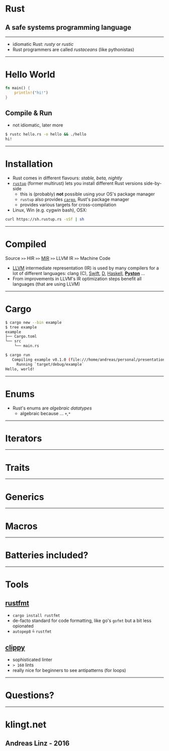 <!-- $theme: gaia -->
<!-- $size: 16:9 -->
<!-- page_number: true -->

# Rust

## A safe systems programming language

---

- idiomatic Rust: *rusty* or *rustic*
- Rust programmers are called *rustaceans* (like pythonistas)

---
# Hello World

```rust
fn main() {
	println!("hi!")
}
```

## Compile & Run

- not idiomatic, later more

```sh
$ rustc hello.rs -o hello && ./hello
hi!
```
---

# Installation

- Rust comes in different flavours: *stable, beta, nightly*
- [`rustup`](https://rustup.rs) (former multirust) lets you install different Rust versions side-by-side
	 - this is (probably) **not** possible using your OS's package manager
	 - `rustup` also provides [`cargo`](https://crates.io), Rust's package manager
	 - provides various targets for cross-compilation 
- Linux, Win (e.g. cygwin bash), OSX:

```sh
curl https://sh.rustup.rs -sSf | sh
```
---

# Compiled

Source `>>` HIR `>>` [MIR](https://blog.rust-lang.org/2016/04/19/MIR.html) `>>` LLVM IR `>>` Machine Code

- [LLVM](https://en.wikipedia.org/wiki/LLVM) intermediate representation (IR) is used by many compilers for a lot of different languages: clang (C), [Swift](https://swift.org/), [D](https://dlang.org/), [Haskell](https://www.haskell.org/), **[Pyston](https://github.com/dropbox/pyston)** ...
- From improvements in LLVM's IR optimization steps benefit all languages (that are using LLVM)

---

# Cargo

```sh
$ cargo new --bin example
$ tree example
example
├── Cargo.toml
└── src
    └── main.rs
```
```sh
$ cargo run
   Compiling example v0.1.0 (file:///home/andreas/personal/presentations/lpug-Rust/example)
     Running `target/debug/example`
Hello, world!
```
---
# Enums

- Rust's enums are *algebraic datatypes*
	- algebraic because ... `+`,`*`

---
# Iterators

---
# Traits

---
# Generics

---
# Macros

---
# Batteries included?

---
# Tools

## [rustfmt](https://github.com/rust-lang-nursery/rustfmt)

- `cargo install rustfmt`
- de-facto standard for code formatting, like go's `gofmt` but a bit less opionated
- `autopep8` ⩯ `rustfmt`

## [clippy](https://github.com/Manishearth/rust-clippy)

- sophisticated linter
- `> 160` lints
- really nice for beginners to see antipatterns (for loops)

---
# Questions?

---

# klingt.net
## Andreas Linz - 2016